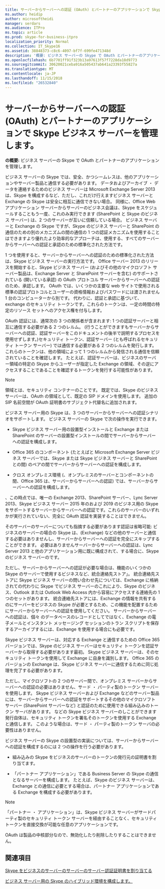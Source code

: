 ```yaml
---
title: サーバーからサーバーへの認証 (OAuth) とパートナーのアプリケーションで Skype ビジネス サーバーを管理します。
ms.author: heidip
author: microsoftheidi
manager: serdars
ms.audience: ITPro
ms.topic: article
ms.prod: skype-for-business-itpro
localization_priority: Normal
ms.collection: IT_Skype16
ms.assetid: 38848373-c8c6-4097-bf7f-699fe471348d
description: '概要: ビジネス サーバーの Skype で OAuth とパートナーのアプリケーションを管理します。'
ms.openlocfilehash: 6b7701ff91f323b13a97613f57f7228da18d9773
ms.sourcegitcommit: 30620021ceba916a505437ab641a23393f55827a
ms.translationtype: MT
ms.contentlocale: ja-JP
ms.lasthandoff: 11/15/2018
ms.locfileid: "26532840"
---
```

# <a name="manage-server-to-server-authentication-oauth-and-partner-applications-in-skype-for-business-server"></a>サーバーからサーバーへの認証 (OAuth) とパートナーのアプリケーションで Skype ビジネス サーバーを管理します。
 
**の概要:** ビジネス サーバーの Skype で OAuth とパートナーのアプリケーションを管理します。
  
ビジネス サーバーの Skype では、安全、かつシームレスは、他のアプリケーションやサーバー製品と通信する必要があります。 データおよびアーカイブ ・ データを連絡するためのビジネス サーバーは Microsoft Exchange Server 2013 は、Skype を構成するなど、ただし、これだけ行えますビジネス サーバーと Exchange の Skype は安全に相互に通信できない場合。 同様に、Office Web アプリケーション サーバーからサーバーのビジネス会議は、Skype をスケジュールすることもう一度、これのみ実行できます (SharePoint と Skype のビジネス サーバー) は、2 つのサーバーが互いに信頼している場合。 ビジネス サーバーと Exchange の Skype ですが、Skype のビジネス サーバーと SharePoint の通信のための別のメカニズムの間の通信の 1 つの認証メカニズムを使用することはできますより優れたより効率的なアプローチは、使用する、すべてのサーバーからサーバーへの認証と承認のための標準化された方法です。
  
1 つを使用すると、サーバーからサーバーへの認証のための標準化された方法は、Skype ビジネス サーバーの実行方法です。 Office サーバー 2013 のリリースを開始すると、Skype ビジネス サーバー (およびその他のマイクロソフト サーバー製品は、Exchange Server と SharePoint サーバーを含む) のサポートされている (開いている承認) の OAuth プロトコル サーバーからサーバーへの認証のため、承認します。 OAuth では、いくつかの主要な web サイトで使用される標準の認証プロトコルとユーザーの資格情報およびパスワードには渡されません 1 台のコンピューターから別です。 代わりに、認証と承認に基づいて、exchange のセキュリティ トークンです。これらのトークンは、一定の時間の特定のリソース セットへのアクセス権を付与します。
  
OAuth 認証には、通常次の 3 つの関係者が含まれます: 1 つの認証サーバーと相互に通信する必要がある 2 つのレルム。 (行うことができますもサーバーからサーバーへの認証、認証サーバーをこのドキュメントの後半で説明するプロセスを使用せずします。)セキュリティ トークン、認証サーバー (とも呼ばれるセキュリティ トークン サーバー) では通信する必要がある 2 つのレルムを発行します。これらのトークンは、他の領域によって 1 つのレルムから発信される通信を信頼されていることを確認します。 たとえば、認証サーバーは、ビジネスのサーバー領域の特定の Skype からユーザーが指定した Exchange の領域、その逆にアクセスすることであることを確認するトークンを発行する可能性があります。
  
> [!NOTE]
> 領域とは、セキュリティ コンテナーのことです。 既定では、Skype のビジネス サーバーは、OAuth の領域として、既定の SIP ドメインを使用します。 追加の SIP 名前空間が OAuth 証明書のサブジェクト代替名に追加されます。 
  
ビジネス サーバー用の Skype は、3 つのサーバーからサーバーへの認証シナリオをサポートします。 ビジネス サーバーの Skype で次の操作を実行できます。
  
- Skype ビジネス サーバー用の設置型インストールと Exchange または SharePoint のサーバーの設置型インストールの間でサーバーからサーバーへの認証を構成します。
    
- Office 365 のコンポーネント (たとえばと Microsoft Exchange Server ビジネス サーバーでは、Skype または Skype ビジネス サーバーと SharePoint との間) のペアの間でサーバーからサーバーへの認証を構成します。
    
- クロス オンプレミス環境 (、オンプレミスのサーバーとコンポーネントの間、Office 365 は、サーバーからサーバーへの認証) では、サーバーからサーバーへの認証を構成します。
    
、この時点では、唯一の Exchange 2013、SharePoint サーバー、Lync Server 2013、Skype ビジネス サーバー 2015 年のおよび 2019 のビジネス用の Skype をサポートするサーバーからサーバーへの認証です。これらのサーバーのいずれかが実行されていない、完全に OAuth 認証を実装することはできません。
  
そのサーバーのサーバーについても指摘する必要があります認証は省略可能: ビジネスのサーバーの場合の Skype は、(Exchange) などの他のサーバーと通信する必要はありませんし、サーバーからサーバーへの認証を完全にスキップすることができます。 必要はありませんサーバーからサーバーへの認証は、Lync Server 2013 と他のアプリケーション用に既に構成されて、する場合に、Skype のビジネス サーバーのです。 
  
ただし、サーバーからサーバーへの認証が必要な場合は、機能のいくつかの Skype のサーバーで使用するビジネスなど、統合連絡先ストア」。 統合連絡先ストアに Skype ビジネス サーバーの問い合わせ先については、Exchange に格納されての代わりに Skype でビジネス サーバーのこれにより、Skype のビジネス、Outlook または Outlook Web Access 内から容易にアクセスする連絡先の 1 つのセットがあります。 統合連絡先ストアには、Exchange の情報を共有するのにサーバーをビジネスの Skype が必要とするため、この機能を配置するためにサーバーからサーバーへの認証を使用してください。 サーバーからサーバーへの認証は、個々 のデータベースのレコードとしてではなく、Exchange の電子メールとインスタント メッセージング セッションのトラン スクリプトを保存するアーカイブするには、Exchange を使用する場合にも必要です。
  
Skype ビジネス サーバーは、対応する Exchange と通信するための Office 365 バージョンでは、Skype のビジネス サーバーはセキュリティ トークンを認証サーバーから取得する必要があります最初。 Skype ビジネス サーバーは、そのセキュリティ トークンを使用して Exchange に自身を識別します。 Office 365 のバージョンの Exchange は、Skype ビジネス サーバーに通信するために同じ処理を完了する必要があります。
  
ただし、マイクロソフトの 2 つのサーバー間で、オンプレミス サーバーからサーバーへの認証の必要はありません、サード ・ パーティ製のトークン サーバーを使用します。 Skype ビジネス サーバーおよび Exchange などのサーバー製品には、サーバーからサーバーへの認証をサポートするその他のマイクロソフト サーバー (SharePoint サーバーなど) と認証のために使用できる組み込みのトークン サーバがあります。 などの Skype ビジネス サーバーのしことができます発行自体は、セキュリティ トークンを署名そのトークンを使用する Exchange と通信します。 このような場合は、サード ・ パーティ製のトークン サーバの必要性はありません。
  
ビジネス サーバーの Skype の設置型の実装については、サーバーからサーバーへの認証を構成するのには 2 つの操作を行う必要があります。
  
- 組み込みの Skype をビジネスのサーバーのトークンの発行元の証明書を割り当てます。
    
- 「パートナー アプリケーション」である Business Server の Skype の通信となるサーバーを構成します。 たとえば、Skype のビジネス サーバーは、Exchange との通信に必要とする場合は、パートナー アプリケーションである Exchange を構成する必要があります。
    
> [!NOTE]
> 「パートナー ・ アプリケーション」は、Skype ビジネス サーバーがサードパーティ製のセキュリティ トークン サーバーを経由することなく、セキュリティ トークンを直接交換が可能な任意のアプリケーションです。 
  
OAuth は製品の中核部分なので、無効化したり削除したりすることはできません。
  
## <a name="see-also"></a>関連項目

[Skype をビジネスのサーバーのサーバーのサーバー認証証明書を割り当てる](assign-a-server-to-server-certificate.md)
  
[ビジネス サーバー用の Skype のハイブリッド環境を構成します。](configure-a-hybrid-environment.md)
